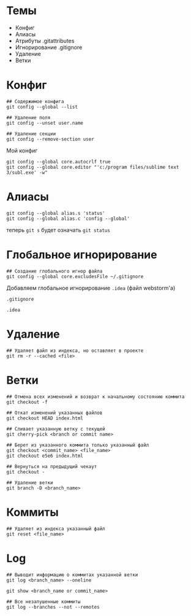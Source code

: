 # Темы
- Конфиг
- Алиасы
- Атрибуты .gitattributes
- Игнорирование .gitignore
- Удаление
- Ветки


# Конфиг
```
## Содержимое конфига
git config --global --list

## Удаление поля
git config --unset user.name

## Удаление секции
git config --remove-section user
```
Мой конфиг
```
git config --global core.autocrlf true
git config --global core.editor "'c:/program files/sublime text 3/subl.exe' -w"
```


# Алиасы
```
git config --global alias.s 'status'
git config --global alias.c 'config --global'
```
теперь `git s` будет означать `git status`


# Глобальное игнорирование
```
## Создание глобального игнор файла
git config --global core.excludesFile ~/.gitignore
```

Добавляем глобальное игнорирование `.idea` (файл webstorm'а)

`.gitignore`
```
.idea
```


# Удаление
```
## Удаляет файл из индекса, но оставляет в проекте
git rm -r --cached <file>
```


# Ветки
```
## Отмена всех изменений и возврат к начальному состоянию коммита
git checkout -f

## Откат изменений указанных файлов
git checkout HEAD index.html

## Сливает указанную ветку с текущей
git cherry-pick <branch or commit name>

## Берет из указанного коммита только указанный файл
git checkout <commit_name> <file_name>
git checkout e5e6 index.html

## Вернуться на предыдущий чекаут
git checkout -

## Удаление ветки
git branch -D <branch_name>
```


# Коммиты
```
## Удаляет из индекса указанный файл
git reset <file_name>
```


# Log
```
## Выводит информацию о коммитах указанной ветки
git log <branch_name> --oneline

git show <branch_name or commit_name>

## Все незапушенные коммиты
git log --branches --not --remotes
```


